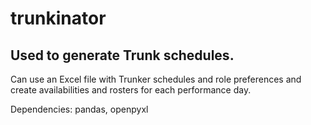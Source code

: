 # trunkinator
## Used to generate Trunk schedules.

Can use an Excel file with Trunker schedules and role preferences and create availabilities and rosters for each performance day.

Dependencies: pandas, openpyxl
